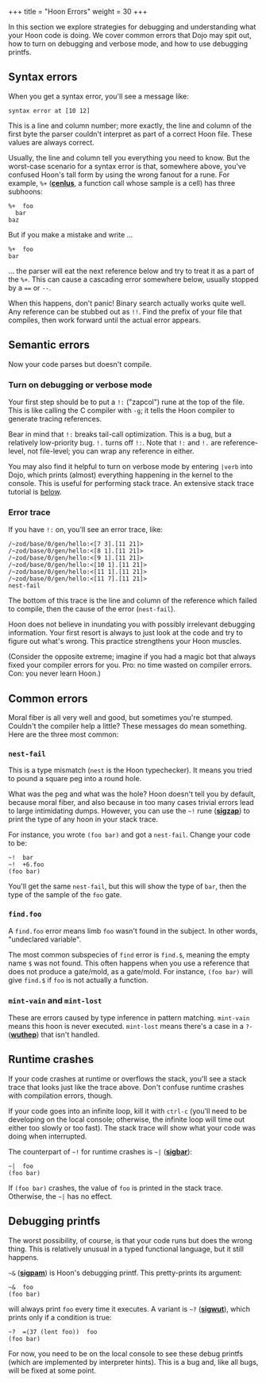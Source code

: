 +++
title = "Hoon Errors"
weight = 30
+++

In this section we explore strategies for debugging and understanding what your
Hoon code is doing. We cover common errors that Dojo may spit out, how to turn
on debugging and verbose mode, and how to use debugging printfs.

## Syntax errors

When you get a syntax error, you'll see a message like:

```
syntax error at [10 12]
```

This is a line and column number; more exactly, the line and
column of the first byte the parser couldn't interpret as part of
a correct Hoon file. These values are always correct.

Usually, the line and column tell you everything you need to
know. But the worst-case scenario for a syntax error is that,
somewhere above, you've confused Hoon's tall form by using the
wrong fanout for a rune. For example, `%+` ([**cenlus**](/reference/hoon/rune/cen#-cenlus),
a function call whose sample is a cell) has three subhoons:

```hoon
%+  foo
  bar
baz
```

But if you make a mistake and write ...

```hoon
%+  foo
bar
```

... the parser will eat the next reference below and try to treat it as a
part of the `%+`. This can cause a cascading error somewhere
below, usually stopped by a `==` or `--`.

When this happens, don't panic! Binary search actually works
quite well. Any reference can be stubbed out as `!!`. Find the
prefix of your file that compiles, then work forward until
the actual error appears.

## Semantic errors

Now your code parses but doesn't compile.

### Turn on debugging or verbose mode

Your first step should be to put a `!:` ("zapcol") rune at the
top of the file. This is like calling the C compiler with `-g`;
it tells the Hoon compiler to generate tracing references.

Bear in mind that `!:` breaks tail-call optimization. This is a
bug, but a relatively low-priority bug. `!.` turns off `!:`.
Note that `!:` and `!.` are reference-level, not file-level; you can
wrap any reference in either.

You may also find it helpful to turn on verbose mode by entering `|verb` into Dojo, which prints (almost)
everything happening in the kernel to the console. This is useful for performing
stack trace. An extensive stack trace tutorial is [below](#stack-trace-tutorial).

### Error trace

If you have `!:` on, you'll see an error trace, like:

```
/~zod/base/0/gen/hello:<[7 3].[11 21]>
/~zod/base/0/gen/hello:<[8 1].[11 21]>
/~zod/base/0/gen/hello:<[9 1].[11 21]>
/~zod/base/0/gen/hello:<[10 1].[11 21]>
/~zod/base/0/gen/hello:<[11 1].[11 21]>
/~zod/base/0/gen/hello:<[11 7].[11 21]>
nest-fail
```

The bottom of this trace is the line and column of the reference which
failed to compile, then the cause of the error (`nest-fail`).

Hoon does not believe in inundating you with possibly irrelevant
debugging information. Your first resort is always to just look
at the code and try to figure out what's wrong. This practice
strengthens your Hoon muscles.

(Consider the opposite extreme; imagine if you had a magic bot
that always fixed your compiler errors for you. Pro: no time
wasted on compiler errors. Con: you never learn Hoon.)

## Common errors

Moral fiber is all very well and good, but sometimes you're
stumped. Couldn't the compiler help a little? These messages do
mean something. Here are the three most common:

### `nest-fail`

This is a type mismatch (`nest` is the Hoon typechecker). It
means you tried to pound a square peg into a round hole.

What was the peg and what was the hole? Hoon doesn't tell you by
default, because moral fiber, and also because in too many cases
trivial errors lead to large intimidating dumps. However, you
can use the `~!` rune ([**sigzap**](/reference/hoon/rune/sig#-sigzap)) to print the type of any hoon in your stack trace.

For instance, you wrote `(foo bar)` and got a `nest-fail`. Change
your code to be:

```hoon
~!  bar
~!  +6.foo
(foo bar)
```

You'll get the same `nest-fail`, but this will show the type of
`bar`, then the type of the sample of the `foo` gate.

### `find.foo`

A `find.foo` error means limb `foo` wasn't found in the subject.
In other words, "undeclared variable".

The most common subspecies of `find` error is `find.$`, meaning
the empty name `$` was not found. This often happens when you
use a reference that does not produce a gate/mold, as a gate/mold. For
instance, `(foo bar)` will give `find.$` if `foo` is not actually a
function.

### `mint-vain` and `mint-lost`

These are errors caused by type inference in pattern matching.
`mint-vain` means this hoon is never executed. `mint-lost` means there's a case in a `?-` ([**wuthep**](/reference/hoon/rune/wut#--wuthep)) that isn't handled.

## Runtime crashes

If your code crashes at runtime or overflows the stack, you'll
see a stack trace that looks just like the trace above. Don't
confuse runtime crashes with compilation errors, though.

If your code goes into an infinite loop, kill it with `ctrl-c` (you'll
need to be developing on the local console; otherwise, the
infinite loop will time out either too slowly or too fast). The
stack trace will show what your code was doing when interrupted.

The counterpart of `~!` for runtime crashes is `~|`
([**sigbar**](/reference/hoon/rune/sig#-sigbar)):

```hoon
~|  foo
(foo bar)
```

If `(foo bar)` crashes, the value of `foo` is printed in the
stack trace. Otherwise, the `~|` has no effect.

## Debugging printfs

The worst possibility, of course, is that your code runs but does
the wrong thing. This is relatively unusual in a typed
functional language, but it still happens.

`~&` ([**sigpam**](/reference/hoon/rune/sig#sigpam)) is Hoon's debugging printf.
This pretty-prints its argument:

```hoon
~&  foo
(foo bar)
```

will always print `foo` every time it executes. A variant is
`~?` ([**sigwut**](/reference/hoon/rune/sig#-sigwut)), which prints only if a condition is
true:

```hoon
~?  =(37 (lent foo))  foo
(foo bar)
```

For now, you need to be on the local console to see these debug
printfs (which are implemented by interpreter hints). This is a
bug and, like all bugs, will be fixed at some point.

